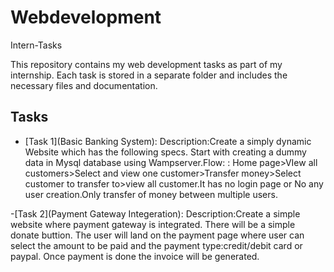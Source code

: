 # Webdevelopment
Intern-Tasks

This repository contains my web development tasks as part of my internship. Each task is stored in a separate folder and includes the necessary files and documentation.

## Tasks

- [Task 1](Basic Banking System): Description:Create a simply dynamic Website which has the following specs. Start with creating a dummy data in Mysql database using Wampserver.Flow: : Home page>VIew all customers>Select and view one customer>Transfer money>Select customer to transfer to>view all customer.It has no login page or No any user creation.Only transfer of money between multiple users.

-[Task 2](Payment Gateway Integeration): Description:Create a simple website where payment gateway is integrated. There will be a simple donate buttion. The user will land on the payment page where user can select the amount to be paid and the payment type:credit/debit card or paypal. Once payment is done the invoice will be generated.
